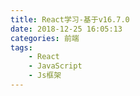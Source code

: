 ```yaml
---
title: React学习-基于v16.7.0
date: 2018-12-25 16:05:13
categories: 前端
tags: 
    - React
    - JavaScript
    - Js框架
---
```

